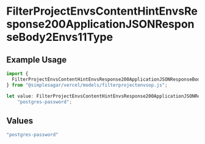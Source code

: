 # FilterProjectEnvsContentHintEnvsResponse200ApplicationJSONResponseBody2Envs11Type

## Example Usage

```typescript
import {
  FilterProjectEnvsContentHintEnvsResponse200ApplicationJSONResponseBody2Envs11Type,
} from "@simplesagar/vercel/models/filterprojectenvsop.js";

let value: FilterProjectEnvsContentHintEnvsResponse200ApplicationJSONResponseBody2Envs11Type =
    "postgres-password";
```

## Values

```typescript
"postgres-password"
```